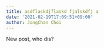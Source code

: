 ```yaml
---
title: asdflaskdjflaskd fjalskdfj a
date: '2021-02-19T17:09:51+09:00'
author: JongChan Choi
---
```

New post, who dis?